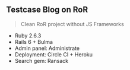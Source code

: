 ## Testcase Blog on RoR

> Clean RoR project without JS Frameworks

- Ruby 2.6.3
- Rails 6 + Bulma
- Admin panel: Administrate
- Deployment: Circle CI + Heroku
- Search gem: Ransack


